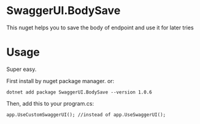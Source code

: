 # SwaggerUI.BodySave
This nuget helps you to save the body of endpoint and use it for later tries

# Usage
Super easy. 

First install by nuget package manager. or:

```
dotnet add package SwaggerUI.BodySave --version 1.0.6
```

Then, add this to your program.cs:


```
app.UseCustomSwaggerUI(); //instead of app.UseSwaggerUI();
```
